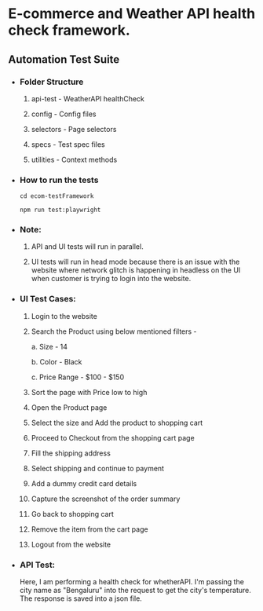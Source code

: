 # E-commerce and Weather API health check framework.

##  Automation Test Suite

-   ### Folder Structure

    1. api-test - WeatherAPI healthCheck
    
    2. config - Config files

    4. selectors - Page selectors

    3. specs - Test spec files

    4. utilities - Context methods

-   ### How to run the tests

    `cd ecom-testFramework`

    `npm run test:playwright`

-   ### Note:

    1. API and UI tests will run in parallel.

    2. UI tests will run in head mode because there is an issue with the website where network glitch is happening in headless on the UI when customer is trying to login into the website.

-   ### UI Test Cases:

    1. Login to the website

    2. Search the Product using below mentioned filters -

        a. Size - 14

        b. Color - Black

        c. Price Range - $100 - $150

    3. Sort the page with Price low to high

    4. Open the Product page

    5. Select the size and Add the product to shopping cart

    6. Proceed to Checkout from the shopping cart page

    7. Fill the shipping address

    8. Select shipping and continue to payment

    9. Add a dummy credit card details

    10. Capture the screenshot of the order summary

    11. Go back to shopping cart

    12. Remove the item from the cart page

    13. Logout from the website

-   ### API Test:

    Here, I am performing a health check for whetherAPI. I'm passing the city name as "Bengaluru" into the request to get the city's temperature. The response is saved into a json file.